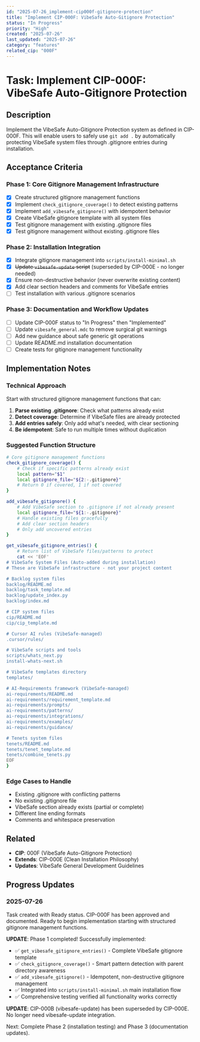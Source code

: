 ```yaml
---
id: "2025-07-26_implement-cip000f-gitignore-protection"
title: "Implement CIP-000F: VibeSafe Auto-Gitignore Protection"
status: "In Progress"
priority: "High"
created: "2025-07-26"
last_updated: "2025-07-26"
category: "features"
related_cip: "000F"
---
```


# Task: Implement CIP-000F: VibeSafe Auto-Gitignore Protection

## Description

Implement the VibeSafe Auto-Gitignore Protection system as defined in CIP-000F. This will enable users to safely use `git add .` by automatically protecting VibeSafe system files through .gitignore entries during installation.

## Acceptance Criteria

### Phase 1: Core Gitignore Management Infrastructure
- [x] Create structured gitignore management functions
- [x] Implement `check_gitignore_coverage()` to detect existing patterns
- [x] Implement `add_vibesafe_gitignore()` with idempotent behavior  
- [x] Create VibeSafe gitignore template with all system files
- [x] Test gitignore management with existing .gitignore files
- [x] Test gitignore management without existing .gitignore files

### Phase 2: Installation Integration
- [x] Integrate gitignore management into `scripts/install-minimal.sh`
- [x] ~~Update `vibesafe-update` script~~ (superseded by CIP-000E - no longer needed)
- [x] Ensure non-destructive behavior (never overwrite existing content)
- [x] Add clear section headers and comments for VibeSafe entries
- [ ] Test installation with various .gitignore scenarios

### Phase 3: Documentation and Workflow Updates
- [ ] Update CIP-000F status to "In Progress" then "Implemented"
- [ ] Update `vibesafe_general.mdc` to remove surgical git warnings
- [ ] Add new guidance about safe generic git operations
- [ ] Update README.md installation documentation
- [ ] Create tests for gitignore management functionality

## Implementation Notes

### Technical Approach
Start with structured gitignore management functions that can:

1. **Parse existing .gitignore**: Check what patterns already exist
2. **Detect coverage**: Determine if VibeSafe files are already protected
3. **Add entries safely**: Only add what's needed, with clear sectioning
4. **Be idempotent**: Safe to run multiple times without duplication

### Suggested Function Structure
```bash
# Core gitignore management functions
check_gitignore_coverage() {
    # Check if specific patterns already exist
    local pattern="$1"
    local gitignore_file="${2:-.gitignore}"
    # Return 0 if covered, 1 if not covered
}

add_vibesafe_gitignore() {
    # Add VibeSafe section to .gitignore if not already present
    local gitignore_file="${1:-.gitignore}"
    # Handle existing files gracefully
    # Add clear section headers
    # Only add uncovered entries
}

get_vibesafe_gitignore_entries() {
    # Return list of VibeSafe files/patterns to protect
    cat << 'EOF'
# VibeSafe System Files (Auto-added during installation)
# These are VibeSafe infrastructure - not your project content

# Backlog system files
backlog/README.md
backlog/task_template.md
backlog/update_index.py
backlog/index.md

# CIP system files  
cip/README.md
cip/cip_template.md

# Cursor AI rules (VibeSafe-managed)
.cursor/rules/

# VibeSafe scripts and tools
scripts/whats_next.py
install-whats-next.sh

# VibeSafe templates directory
templates/

# AI-Requirements framework (VibeSafe-managed)
ai-requirements/README.md
ai-requirements/requirement_template.md
ai-requirements/prompts/
ai-requirements/patterns/
ai-requirements/integrations/
ai-requirements/examples/
ai-requirements/guidance/

# Tenets system files
tenets/README.md
tenets/tenet_template.md
tenets/combine_tenets.py
EOF
}
```

### Edge Cases to Handle
- Existing .gitignore with conflicting patterns
- No existing .gitignore file
- VibeSafe section already exists (partial or complete)
- Different line ending formats
- Comments and whitespace preservation

## Related

- **CIP**: 000F (VibeSafe Auto-Gitignore Protection)
- **Extends**: CIP-000E (Clean Installation Philosophy)
- **Updates**: VibeSafe General Development Guidelines

## Progress Updates

### 2025-07-26
Task created with Ready status. CIP-000F has been approved and documented. Ready to begin implementation starting with structured gitignore management functions.

**UPDATE**: Phase 1 completed! Successfully implemented:
- ✅ `get_vibesafe_gitignore_entries()` - Complete VibeSafe gitignore template
- ✅ `check_gitignore_coverage()` - Smart pattern detection with parent directory awareness
- ✅ `add_vibesafe_gitignore()` - Idempotent, non-destructive gitignore management
- ✅ Integrated into `scripts/install-minimal.sh` main installation flow
- ✅ Comprehensive testing verified all functionality works correctly

**UPDATE**: CIP-000B (vibesafe-update) has been superseded by CIP-000E. No longer need vibesafe-update integration.

Next: Complete Phase 2 (installation testing) and Phase 3 (documentation updates). 